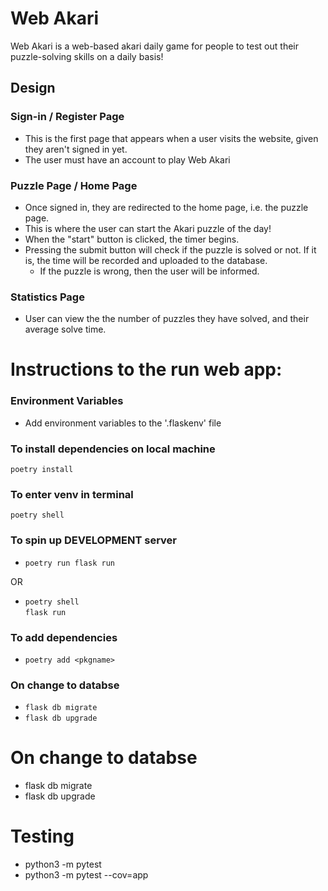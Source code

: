 # Web Akari
Web Akari is a web-based akari daily game for people to test out their puzzle-solving skills on a daily basis!

## Design
### Sign-in / Register Page
- This is the first page that appears when a user visits the website, given they aren't signed in yet.
- The user must have an account to play Web Akari

### Puzzle Page / Home Page
- Once signed in, they are redirected to the home page, i.e. the puzzle page.
- This is where the user can start the Akari puzzle of the day!
- When the "start" button is clicked, the timer begins.
- Pressing the submit button will check if the puzzle is solved or not. If it is, the time will be recorded and uploaded to the database.
  - If the puzzle is wrong, then the user will be informed.

### Statistics Page
- User can view the the number of puzzles they have solved, and their average solve time.

# Instructions to the run web app:

### Environment Variables
- Add environment variables to the '.flaskenv' file

### To install dependencies on local machine
`poetry install`

### To enter venv in terminal
`poetry shell`

### To spin up DEVELOPMENT server
- `poetry run flask run`

OR

- `poetry shell` <br>
`flask run`

### To add dependencies
- `poetry add <pkgname>`

### On change to databse
- `flask db migrate`
- `flask db upgrade`

# On change to databse
- flask db migrate
- flask db upgrade


# Testing
- python3 -m pytest
- python3 -m pytest --cov=app
